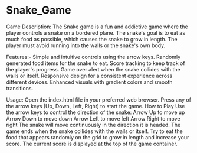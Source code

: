 # Snake_Game


Game Description: 
The Snake game is a fun and addictive game where the player controls a snake on a bordered plane. The snake's goal is to eat as much food as possible, which causes the snake to grow in length. The player must avoid running into the walls or the snake's own body.

Features:-
Simple and intuitive controls using the arrow keys.
Randomly generated food items for the snake to eat.
Score tracking to keep track of the player's progress.
Game over alert when the snake collides with the walls or itself.
Responsive design for a consistent experience across different devices.
Enhanced visuals with gradient colors and smooth transitions.


Usage: 
Open the index.html file in your preferred web browser.
Press any of the arrow keys (Up, Down, Left, Right) to start the game.
How to Play
Use the arrow keys to control the direction of the snake:
Arrow Up to move up
Arrow Down to move down
Arrow Left to move left
Arrow Right to move right
The snake will move continuously in the direction it is headed.
The game ends when the snake collides with the walls or itself.
Try to eat the food that appears randomly on the grid to grow in length and increase your score.
The current score is displayed at the top of the game container.
